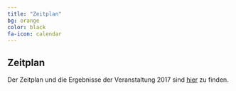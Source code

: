 ```yaml
---
title: "Zeitplan"
bg: orange
color: black
fa-icon: calendar
---
```


## Zeitplan

Der Zeitplan und die Ergebnisse der Veranstaltung 2017 sind <a href="schedule_2017">hier</a> zu finden.